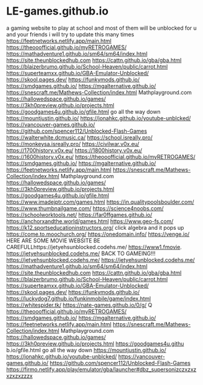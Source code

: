 # LE-games.github.io
a gaming website to play at school and most of them will be unblocked for u and your friends i will try to update this many times
https://feetnetworks.netlify.app/main.html
https://theooofficial.github.io/myRETROGAMES/	
https://mathadventure1.github.io/sm64/sm64/index.html
https://site.theunblockedhub.com
https://cattn.github.io/gba/gba.html
https://blaizerbrumo.github.io/School-Heaven/public/carrot.html
https://superteamxx.github.io/GBA-Emulator-Unblocked/
https://skool.pages.dev/
https://funkymods.github.io/
https://smdgames.github.io/
https://mgalternative.github.io/
https://snescraft.me/Mathews-Collection/index.html
Mathplayground.com
https://hallowedspace.github.io/games/
https://3kh0preview.github.io/projects.html
https://goodgames4u.github.io/gfile.html              go all the way down
https://mountjustin.github.io/
https://jonahkc.github.io/youtube-unblcked/
https://vancouver-games.github.io/
https://github.com/spencer112/Unblocked-Flash-Games
https://walterwhite.dcmusic.ca/
https://school.isreally.pro/
https://monkeysa.isreally.pro/
https://civilwar.v0x.eu/
https://1700history.v0x.eu/
https://1800history.v0x.eu/
https://1600history.v0x.eu/
https://theooofficial.github.io/myRETROGAMES/	
https://smdgames.github.io/
https://mgalternative.github.io/
https://feetnetworks.netlify.app/main.html
https://snescraft.me/Mathews-Collection/index.html
Mathplayground.com
https://hallowedspace.github.io/games/
https://3kh0preview.github.io/projects.html
https://goodgames4u.github.io/gfile.html     
https://www.imadejptr.com/games.html
https://in.qualitypoolsboulder.com/
https://www.thumbnailgame.com/
https://science4noobs.com/
https://schoolworktools.net/
https://far0ffgames.github.io/
https://anchorxandthe.world/games.html
https://www.geo-fs.com/
https://k12.sportseducationinstructors.org/     click algebra and it pops up
https://come.to.moochurch.org/
https://onedomain.info/
https://venge.io/
HERE ARE SOME MOVIE WEBSITE BE CAREFULLhttps://jetyehsunblocked.codehs.me/
https://www1.fmovie.
https://jetyehsunblocked.codehs.me/
BACK TO GAMEING!!!
https://jetyehsunblocked.codehs.me/
https://jetyehsunblocked.codehs.me/
https://mathadventure1.github.io/sm64/sm64/index.html
https://site.theunblockedhub.com
https://cattn.github.io/gba/gba.html
https://blaizerbrumo.github.io/School-Heaven/public/carrot.html
https://superteamxx.github.io/GBA-Emulator-Unblocked/
https://skool.pages.dev/
https://funkymods.github.io/
https://luckydog7.github.io/funkinmobile/game/index.html
https://whitespider.tk/
https://nate-games.github.io/0/g/	Q
https://theooofficial.github.io/myRETROGAMES/	
https://smdgames.github.io/
https://mgalternative.github.io/
https://feetnetworks.netlify.app/main.html
https://snescraft.me/Mathews-Collection/index.html
Mathplayground.com
https://hallowedspace.github.io/games/
https://3kh0preview.github.io/projects.html
https://goodgames4u.githu b.io/gfile.html              go all the way down
https://mountjustin.github.io/
https://jonahkc.github.io/youtube-unblcked/
https://vancouver-games.github.io/
https://github.com/spencer112/Unblocked-Flash-Games
https://firmo.netlify.app/play/emulator/gba/launcher#dbz_supersonizczxzxzxzxzxzzzx
